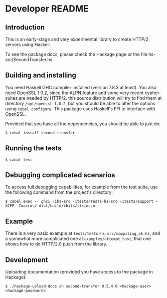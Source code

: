 
Developer README
================

Introduction
------------

This is an early-stage and very experimental library to create HTTP/2 servers
using Haskell.

To see the package docs, please check the Hackage page or
the file hs-src/SecondTransfer.hs.

Building and installing
-----------------------

You need Haskell GHC compiler installed (version 7.8.3 at least). You also
need OpenSSL 1.0.2, since the ALPN feature and some very recent cypher-suites
are needed by HTTP/2. this source distribution will try to find them at
directory `/opt/openssl-1.0.2`, but you should be able to
alter the options using `cabal configure`. This package uses Haskell's FFI to interface with OpenSSL.

Provided that you have all the dependencies, you should be able to just do:

    $ cabal install second-transfer

Running the tests
-----------------

    $ cabal test


Debugging complicated scenarios
-------------------------------

To access full debugging capabilities, for example from the test suite, use the
following command from the project's directory:

    $ cabal exec -- ghci -ihs-src -itests/tests-hs-src -itests/support -XCPP -Imacros/ dist/build/cbits/tlsinc.o

Example
-------

There is a very basic example at `tests/tests-hs-src/compiling_ok.hs`, and a somewhat more complicated one at
`examples/attempt_bust`; that one shows how to do HTTP/2.0 push from the library.


Development
-----------

Uploading documentation (provided you have access to the package in Hackage):

    $ ./hackage-upload-docs.sh second-transfer 0.5.4.0 <hackage-user> <hackage-password>
